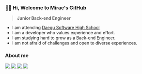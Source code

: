 ### 👋🏻 Hi, Welcome to Mirae's GitHub

> **Junior Back-end Engineer**

- I am attending [Daegu Software High School](http://dgswhs.kr/)
- I am a developer who values experience and effort.
- I am studying hard to grow as a Back-end Engineer.
- I am not afraid of challenges and open to diverse experiences.
### About me
<div style="margin: ; text-align: left;" "text-align: left;"> 
      <a href="https://url.kr/u8c3oj">
          <img src="https://img.shields.io/badge/Portfolio-000000?style=flat-square&logo=Notion&logoColor=white">
      </a>
      <a href="https://velog.io/@miraexhoi">
          <img src="https://img.shields.io/badge/Velog-20C997?style=flat-square&logo=Velog&logoColor=white">
      </a>
      <a href="https://www.instagram.com/miraexhoi">
          <img src="https://img.shields.io/badge/Instagram-E4405F?style=flat-square&logo=Instagram&logoColor=white">
      </a>
      <a href="mailto:miraexhoi@gmail.com">
          <img src="https://img.shields.io/badge/Gmail-d14836?style=flat-square&logo=Gmail&logoColor=white">
      </a>
</div>
